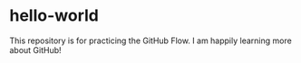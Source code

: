 # hello-world
This repository is for practicing the GitHub Flow. I am happily learning more about GitHub!
